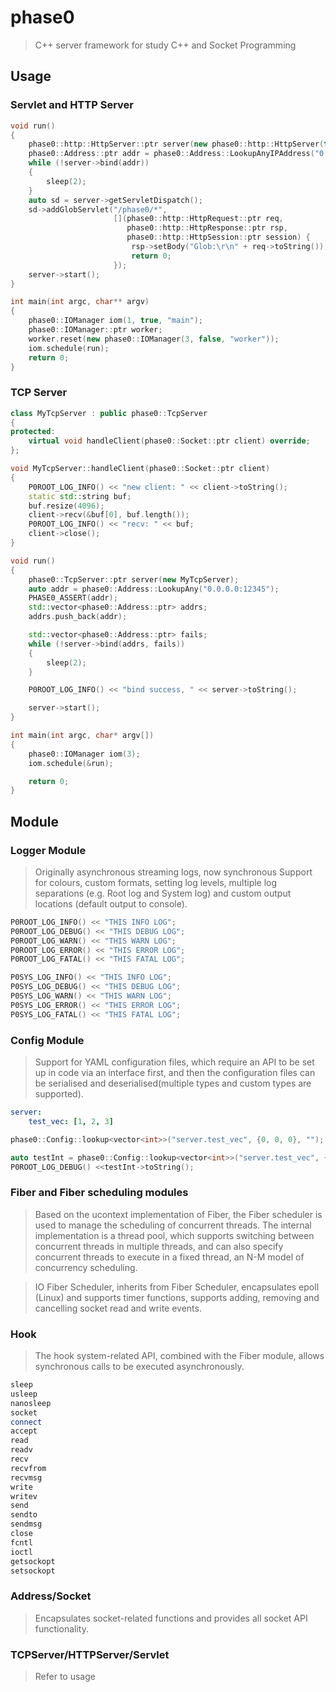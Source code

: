 # phase0

> C++ server framework for study C++ and Socket Programming

## Usage

### Servlet and HTTP Server

```cpp
void run()
{
    phase0::http::HttpServer::ptr server(new phase0::http::HttpServer(true));
    phase0::Address::ptr addr = phase0::Address::LookupAnyIPAddress("0.0.0.0:8080");
    while (!server->bind(addr))
    {
        sleep(2);
    }
    auto sd = server->getServletDispatch();
    sd->addGlobServlet("/phase0/*",
                       [](phase0::http::HttpRequest::ptr req,
                          phase0::http::HttpResponse::ptr rsp,
                          phase0::http::HttpSession::ptr session) {
                           rsp->setBody("Glob:\r\n" + req->toString());
                           return 0;
                       });
    server->start();
}

int main(int argc, char** argv)
{
    phase0::IOManager iom(1, true, "main");
    phase0::IOManager::ptr worker;
    worker.reset(new phase0::IOManager(3, false, "worker"));
    iom.schedule(run);
    return 0;
}
```


### TCP Server

```cpp
class MyTcpServer : public phase0::TcpServer
{
protected:
    virtual void handleClient(phase0::Socket::ptr client) override;
};

void MyTcpServer::handleClient(phase0::Socket::ptr client)
{
    P0ROOT_LOG_INFO() << "new client: " << client->toString();
    static std::string buf;
    buf.resize(4096);
    client->recv(&buf[0], buf.length());  
    P0ROOT_LOG_INFO() << "recv: " << buf;
    client->close();
}

void run()
{
    phase0::TcpServer::ptr server(new MyTcpServer);
    auto addr = phase0::Address::LookupAny("0.0.0.0:12345");
    PHASE0_ASSERT(addr);
    std::vector<phase0::Address::ptr> addrs;
    addrs.push_back(addr);

    std::vector<phase0::Address::ptr> fails;
    while (!server->bind(addrs, fails))
    {
        sleep(2);
    }

    P0ROOT_LOG_INFO() << "bind success, " << server->toString();

    server->start();
}

int main(int argc, char* argv[])
{
    phase0::IOManager iom(3);
    iom.schedule(&run);

    return 0;
}
```

## Module

### Logger Module

> Originally asynchronous streaming logs, now synchronous Support for colours, custom formats, setting log levels, multiple log separations (e.g. Root log and System log) and custom output locations (default output to console).

```cpp
P0ROOT_LOG_INFO() << "THIS INFO LOG";
P0ROOT_LOG_DEBUG() << "THIS DEBUG LOG";
P0ROOT_LOG_WARN() << "THIS WARN LOG";
P0ROOT_LOG_ERROR() << "THIS ERROR LOG";
P0ROOT_LOG_FATAL() << "THIS FATAL LOG";

P0SYS_LOG_INFO() << "THIS INFO LOG";
P0SYS_LOG_DEBUG() << "THIS DEBUG LOG";
P0SYS_LOG_WARN() << "THIS WARN LOG";
P0SYS_LOG_ERROR() << "THIS ERROR LOG";
P0SYS_LOG_FATAL() << "THIS FATAL LOG";
```

### Config Module

> Support for YAML configuration files, which require an API to be set up in code via an interface first, and then the configuration files can be serialised and deserialised(multiple types and custom types are supported).

```yaml
server:
    test_vec: [1, 2, 3]
```

```cpp
phase0::Config::lookup<vector<int>>("server.test_vec", {0, 0, 0}, "");

auto testInt = phase0::Config::lookup<vector<int>>("server.test_vec", {0, 0, 0}, "");
P0ROOT_LOG_DEBUG() <<testInt->toString();
```

### Fiber and Fiber scheduling modules

> Based on the ucontext implementation of Fiber, the Fiber scheduler is used to manage the scheduling of concurrent threads. The internal implementation is a thread pool, which supports switching between concurrent threads in multiple threads, and can also specify concurrent threads to execute in a fixed thread, an N-M model of concurrency scheduling.

> IO Fiber Scheduler, inherits from Fiber Scheduler, encapsulates epoll (Linux) and supports timer functions, supports adding, removing and cancelling socket read and write events.

### Hook

> The hook system-related API, combined with the Fiber module, allows synchronous calls to be executed asynchronously.

```cpp
sleep
usleep
nanosleep
socket
connect
accept
read
readv
recv
recvfrom
recvmsg
write
writev
send
sendto
sendmsg
close
fcntl
ioctl
getsockopt
setsockopt
```

### Address/Socket

> Encapsulates socket-related functions and provides all socket API functionality.

### TCPServer/HTTPServer/Servlet

> Refer to usage